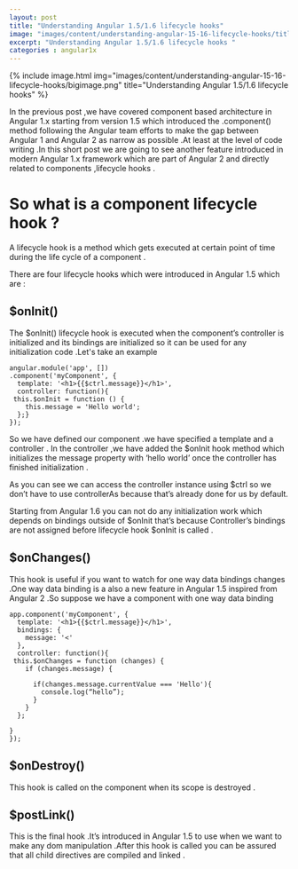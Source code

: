 ```yaml
---
layout: post
title: "Understanding Angular 1.5/1.6 lifecycle hooks"
image: "images/content/understanding-angular-15-16-lifecycle-hooks/titleimage.png"
excerpt: "Understanding Angular 1.5/1.6 lifecycle hooks "
categories : angular1x
---
```


{% include image.html
   img="images/content/understanding-angular-15-16-lifecycle-hooks/bigimage.png"
       title="Understanding Angular 1.5/1.6 lifecycle hooks"
%}

  

In the previous post ,we have covered component based architecture in Angular 1.x starting from version 1.5 which introduced the .component() method following the Angular team efforts to make the gap between Angular 1 and Angular 2 as narrow as possible .At least at the level of code writing .In this short post we are going to see another feature introduced in modern Angular 1.x framework which are part of Angular 2 and directly related to components ,lifecycle hooks .

# So what is a component lifecycle hook ?

A lifecycle hook is a method which gets executed at certain point of time during the life cycle of a component .

There are four lifecycle hooks which were introduced in Angular 1.5 which are :

## $onInit()

The $onInit() lifecycle hook is executed when the component’s controller is initialized and its bindings are initialized so it can be used for any initialization code .Let's take an example

	angular.module('app', [])
	.component('myComponent', {
	  template: '<h1>{{$ctrl.message}}</h1>',
	  controller: function(){
	 this.$onInit = function () {
	    this.message = 'Hello world';
	  };}
	});

So we have defined our component .we have specified a template and a controller .
In the controller ,we have added the $onInit hook method which initializes the message property with ‘hello world’ once the controller  has finished initialization .

As you can see we can access the controller instance using $ctrl so we don’t have to use controllerAs because that’s already done for us by default.

Starting from Angular 1.6 you can not do any initialization work which depends on bindings outside of $onInit that’s because Controller’s bindings are not assigned before lifecycle hook $onInit is called .
 
## $onChanges()

This hook is useful if you want to watch for one way data bindings changes .One way data binding is a also a new feature in Angular 1.5 inspired from Angular 2 .So suppose we have a component with one way data binding 

	app.component('myComponent', {
	  template: '<h1>{{$ctrl.message}}</h1>',
	  bindings: {
	    message: '<'
	  },
	  controller: function(){
	 this.$onChanges = function (changes) {
	    if (changes.message) {
	      
	      if(changes.message.currentValue === 'Hello'){
			console.log(“hello”);
		  }
	    }
	  };
		
	}
	});

## $onDestroy()

This hook is called on the component when its scope is destroyed .

## $postLink()

This is the final hook .It’s introduced in Angular 1.5 to use when we want to make any dom manipulation .After this hook is called you can be assured that all child directives are compiled and linked .

 


 

 

 
